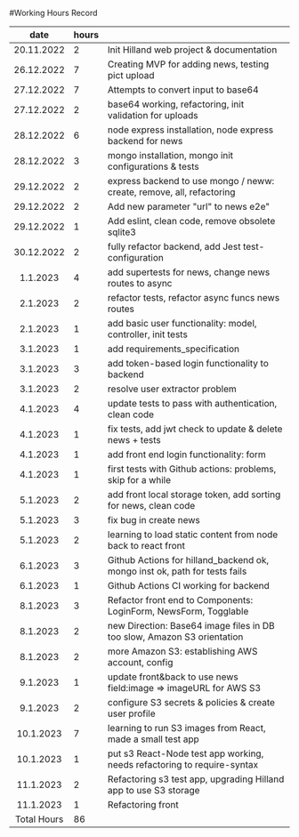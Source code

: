 #Working Hours Record

|date | hours |  |
|:--:|:--|:----|
|20.11.2022|2| Init Hilland web project & documentation|
|26.12.2022|7| Creating MVP for adding news, testing pict upload|
|27.12.2022|7| Attempts to convert input to base64|
|27.12.2022|2| base64 working, refactoring, init validation for uploads|
|28.12.2022|6| node express installation, node express backend for news|
|28.12.2022|3| mongo installation, mongo init configurations & tests|
|29.12.2022|2| express backend to use mongo / neww: create, remove, all, refactoring|
|29.12.2022|2| Add new parameter "url" to news e2e"|
|29.12.2022|1| Add eslint, clean code, remove obsolete sqlite3|
|30.12.2022|2| fully refactor backend, add Jest test-configuration|
|1.1.2023|4| add supertests for news, change news routes to async|
|2.1.2023|2| refactor tests, refactor async funcs news routes|  
|2.1.2023|1| add basic user functionality: model, controller, init tests|
|3.1.2023|1| add requirements_specification|
|3.1.2023|3|add token-based login functionality to backend|
|3.1.2023|2| resolve user extractor problem|
|4.1.2023|4| update tests to pass with authentication, clean code|
|4.1.2023|1| fix tests, add jwt check to update & delete news + tests| 
|4.1.2023|1| add front end login functionality: form|
|4.1.2023|1| first tests with Github actions: problems, skip for a while|
|5.1.2023|2| add front local storage token, add sorting for news, clean code|
|5.1.2023|3| fix bug in create news|
|5.1.2023|2| learning to load static content from node back to react front|
|6.1.2023|3| Github Actions for hilland_backend ok, mongo inst ok, path for tests fails| 
|6.1.2023|1| Github Actions CI working for backend|
|8.1.2023|3| Refactor front end to Components: LoginForm, NewsForm, Togglable |
|8.1.2023|2| new Direction: Base64 image files in DB too slow, Amazon S3 orientation| 
|8.1.2023|2| more Amazon S3: establishing AWS account, config|
|9.1.2023|1| update front&back to use news field:image => imageURL for AWS S3|
|9.1.2023|2| configure S3 secrets & policies & create user profile|
|10.1.2023|7| learning to run S3 images from React, made a small test app|  
|10.1.2023|1| put s3 React-Node test app working, needs refactoring to require-syntax|
|11.1.2023|2| Refactoring s3 test app, upgrading Hilland app to use S3 storage| 
|11.1.2023|1| Refactoring front |
|Total Hours|86|
